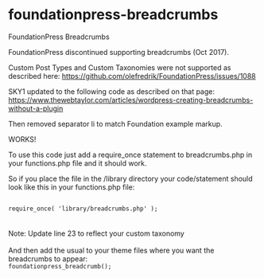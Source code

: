 # foundationpress-breadcrumbs
FoundationPress Breadcrumbs

FoundationPress discontinued supporting breadcrumbs (Oct 2017).

Custom Post Types and Custom Taxonomies were not supported as described here:
https://github.com/olefredrik/FoundationPress/issues/1088

SKY1 updated to the following code as described on that page:
https://www.thewebtaylor.com/articles/wordpress-creating-breadcrumbs-without-a-plugin

Then removed separator li to match Foundation example markup. 

WORKS!

To use this code just add a require_once statement to breadcrumbs.php in your functions.php file and it should work.  

So if you place the file in the /library directory your code/statement should look like this in your functions.php file: 

<code>
require_once( 'library/breadcrumbs.php' );
</code>
<br><br>
Note: Update line 23 to reflect your custom taxonomy
<br><br>
And then add the usual to your theme files where you want the breadcrumbs to appear:
<code>
foundationpress_breadcrumb();
</code>
